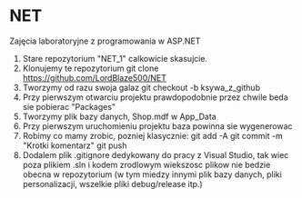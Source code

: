 # NET
Zajęcia laboratoryjne z programowania w ASP.NET

1. Stare repozytorium "NET_1" calkowicie skasujcie.
2. Klonujemy te repozytorium
git clone https://github.com/LordBlaze500/NET
3. Tworzymy od razu swoja galaz
git checkout -b ksywa_z_github
4. Przy pierwszym otwarciu projektu prawdopodobnie przez chwile beda sie pobierac "Packages"
5. Tworzymy plik bazy danych, Shop.mdf w App_Data
6. Przy pierwszym uruchomieniu projektu baza powinna sie wygenerowac
7. Robimy co mamy zrobic, pozniej klasycznie:
git add -A
git commit -m "Krotki komentarz"
git push 
8. Dodalem plik .gitignore dedykowany do pracy z Visual Studio, tak wiec poza plikiem .sln i kodem zrodlowym wiekszosc plikow nie bedzie obecna w repozytorium (w tym miedzy innymi plik bazy danych, pliki personalizacji, wszelkie pliki debug/release itp.)
